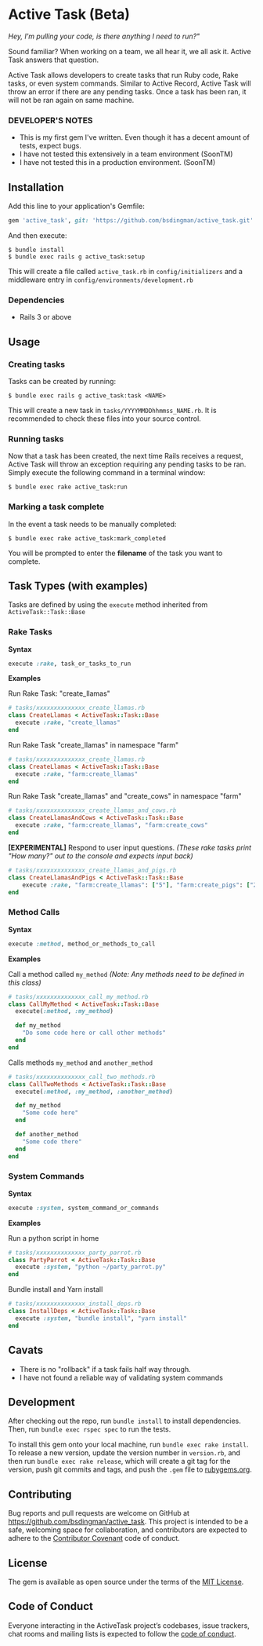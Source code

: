 # Active Task (Beta)

*Hey, I'm pulling your code, is there anything I need to run?"*

Sound familiar? When working on a team, we all hear it, we all ask it. Active Task answers that question.

Active Task allows developers to create tasks that run Ruby code, Rake tasks, or even system commands. Similar to Active Record, Active Task will throw an error if there are any pending tasks. Once a task has been ran, it will not be ran again on same machine.

### DEVELOPER'S NOTES
- This is my first gem I've written. Even though it has a decent amount of tests, expect bugs.
- I have not tested this extensively in a team environment (SoonTM)
- I have not tested this in a production environment. (SoonTM)

## Installation

Add this line to your application's Gemfile:

```ruby
gem 'active_task', git: 'https://github.com/bsdingman/active_task.git'
```

And then execute:

    $ bundle install
    $ bundle exec rails g active_task:setup

This will create a file called `active_task.rb` in `config/initializers` and a middleware entry in `config/environments/development.rb`

### Dependencies
- Rails 3 or above

## Usage
### Creating tasks
Tasks can be created by running:

    $ bundle exec rails g active_task:task <NAME>

This will create a new task in `tasks/YYYYMMDDhhmmss_NAME.rb`. It is recommended to check these files into your source control.

### Running tasks

Now that a task has been created, the next time Rails receives a request, Active Task will throw an exception requiring any pending tasks to be ran. Simply execute the following command in a terminal window:

    $ bundle exec rake active_task:run

### Marking a task complete

In the event a task needs to be manually completed:

    $ bundle exec rake active_task:mark_completed

You will be prompted to enter the **filename** of the task you want to complete.

## Task Types (with examples)
Tasks are defined by using the `execute` method inherited from `ActiveTask::Task::Base`
### Rake Tasks
**Syntax**
```ruby
execute :rake, task_or_tasks_to_run
```

**Examples**

Run Rake Task: "create_llamas"

```ruby
# tasks/xxxxxxxxxxxxxx_create_llamas.rb
class CreateLlamas < ActiveTask::Task::Base
  execute :rake, "create_llamas"
end
```

Run Rake Task "create_llamas" in namespace "farm"
```ruby
# tasks/xxxxxxxxxxxxxx_create_llamas.rb
class CreateLlamas < ActiveTask::Task::Base
  execute :rake, "farm:create_llamas"
end
```

Run Rake Task "create_llamas" and "create_cows" in namespace "farm"
```ruby
# tasks/xxxxxxxxxxxxxx_create_llamas_and_cows.rb
class CreateLlamasAndCows < ActiveTask::Task::Base
  execute :rake, "farm:create_llamas", "farm:create_cows"
end
```

**[EXPERIMENTAL]** Respond to user input questions. *(These rake tasks print "How many?" out to the console and expects input back)*
```ruby
# tasks/xxxxxxxxxxxxxx_create_llamas_and_pigs.rb
class CreateLlamasAndPigs < ActiveTask::Task::Base
    execute :rake, "farm:create_llamas": ["5"], "farm:create_pigs": ["2"]
end
```

### Method Calls
**Syntax**
```ruby
execute :method, method_or_methods_to_call
```

**Examples**

Call a method called `my_method` *(Note: Any methods need to be defined in this class)*
```ruby
# tasks/xxxxxxxxxxxxxx_call_my_method.rb
class CallMyMethod < ActiveTask::Task::Base
  execute(:method, :my_method)

  def my_method
    "Do some code here or call other methods"
  end
end
```

Calls methods `my_method` and `another_method`
```ruby
# tasks/xxxxxxxxxxxxxx_call_two_methods.rb
class CallTwoMethods < ActiveTask::Task::Base
  execute(:method, :my_method, :another_method)

  def my_method
    "Some code here"
  end

  def another_method
    "Some code there"
  end
end
```

### System Commands
**Syntax**
```ruby
execute :system, system_command_or_commands
```

**Examples**

Run a python script in home
```ruby
# tasks/xxxxxxxxxxxxxx_party_parrot.rb
class PartyParrot < ActiveTask::Task::Base
  execute :system, "python ~/party_parrot.py"
end
```

Bundle install and Yarn install
```ruby
# tasks/xxxxxxxxxxxxxx_install_deps.rb
class InstallDeps < ActiveTask::Task::Base
  execute :system, "bundle install", "yarn install"
end
```

## Cavats
- There is no "rollback" if a task fails half way through.
- I have not found a reliable way of validating system commands

## Development

After checking out the repo, run `bundle install` to install dependencies. Then, run `bundle exec rspec spec` to run the tests.

To install this gem onto your local machine, run `bundle exec rake install`. To release a new version, update the version number in `version.rb`, and then run `bundle exec rake release`, which will create a git tag for the version, push git commits and tags, and push the `.gem` file to [rubygems.org](https://rubygems.org).

## Contributing

Bug reports and pull requests are welcome on GitHub at https://github.com/bsdingman/active_task. This project is intended to be a safe, welcoming space for collaboration, and contributors are expected to adhere to the [Contributor Covenant](http://contributor-covenant.org) code of conduct.

## License

The gem is available as open source under the terms of the [MIT License](https://opensource.org/licenses/MIT).

## Code of Conduct

Everyone interacting in the ActiveTask project’s codebases, issue trackers, chat rooms and mailing lists is expected to follow the [code of conduct](https://github.com/bsdingman/active_task/blob/master/CODE_OF_CONDUCT.md).
